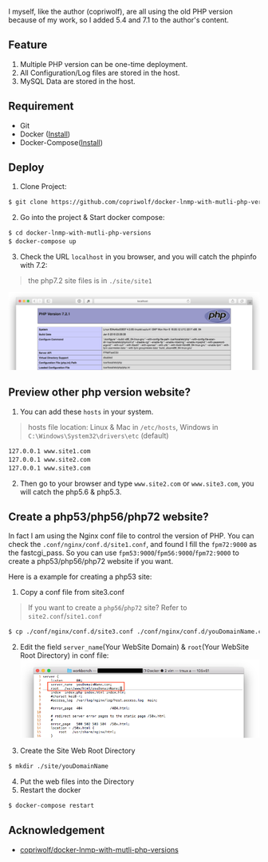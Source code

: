 I myself, like the author (copriwolf), are all using the old PHP version because of my work, so I added 5.4 and 7.1 to the author's content.


## Feature
1. Multiple PHP version can be one-time deployment.
2. All Configuration/Log files are stored in the host.
3. MySQL Data are stored in the host.

## Requirement

- Git
- Docker ([Install](https://docs.docker.com/engine/installation/))
- Docker-Compose([Install](https://docs.docker.com/compose/install/))

## Deploy

1. Clone Project:
```bash
$ git clone https://github.com/copriwolf/docker-lnmp-with-mutli-php-versions.git
```

2. Go into the project & Start docker compose:
```bash
$ cd docker-lnmp-with-mutli-php-versions
$ docker-compose up
```

3. Check the URL `localhost` in you browser, and you will catch the phpinfo with 7.2:

> the php7.2 site files is in `./site/site1`

![](./src/docker-compose-lnmp-multi-php-version-screenshot.png)

## Preview other php version website?
1. You can add these `hosts` in your system.
> hosts file location: Linux & Mac in `/etc/hosts`, Windows in `C:\Windows\System32\drivers\etc` (default)

```bash
127.0.0.1 www.site1.com
127.0.0.1 www.site2.com
127.0.0.1 www.site3.com
```

2. Then go to your browser and type `www.site2.com` or `www.site3.com`, you will catch the php5.6 & php5.3.

## Create a php53/php56/php72 website?
In fact I am using the Nginx conf file to control the version of PHP.
You can check the `.conf/nginx/conf.d/site1.conf`, and found I fill the `fpm72:9000` as the fastcgi_pass.
So you can use `fpm53:9000`/`fpm56:9000`/`fpm72:9000` to create a php53/php56/php72 website if you want.

Here is a example for creating a php53 site:

1. Copy a conf file from site3.conf
> If you want to create a `php56`/`php72` site? Refer to `site2.conf`/`site1.conf`

```bash
$ cp ./conf/nginx/conf.d/site3.conf ./conf/nginx/conf.d/youDomainName.conf
```

2. Edit the field `server_name`(Your WebSite Domain) & `root`(Your WebSite Root Directory) in conf file:
![](./src/docker-compose-lnmp-multi-php-version-2.png)

3. Create the Site Web Root Directory
```bash
$ mkdir ./site/youDomainName
```

4. Put the web files into the Directory
5. Restart the docker
```bash
$ docker-compose restart
```

## Acknowledgement
- [copriwolf/docker-lnmp-with-mutli-php-versions](https://github.com/copriwolf/docker-lnmp-with-mutli-php-versions)
